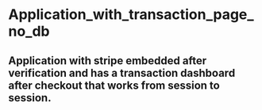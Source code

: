 # Application_with_transaction_page_no_db

## Application with stripe embedded after verification and has a transaction dashboard after checkout that works from session to session.
